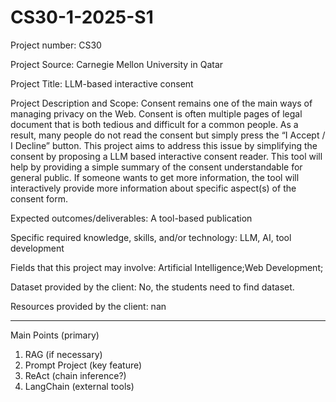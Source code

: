 # CS30-1-2025-S1

Project number: CS30

Project Source: Carnegie Mellon University in Qatar

Project Title: LLM-based interactive consent

Project Description and Scope: Consent remains one of the main ways of
managing privacy on the Web. Consent is often multiple pages of legal document
that is both tedious and difficult for a common people. As a result, many people
do not read the consent but simply press the “I Accept / I Decline” button.
This project aims to address this issue by simplifying the consent by proposing a
LLM based interactive consent reader. This tool will help by providing a simple
summary of the consent understandable for general public. If someone wants to
get more information, the tool will interactively provide more information about
specific aspect(s) of the consent form.

Expected outcomes/deliverables: A tool-based publication

Specific required knowledge, skills, and/or technology: LLM, AI, tool
development

Fields that this project may involve: Artificial Intelligence;Web Development;

Dataset provided by the client: No, the students need to find dataset.

Resources provided by the client: nan


---------------------------------------------------------------------------------


Main Points (primary)

1. RAG (if necessary)
2. Prompt Project (key feature)
3. ReAct (chain inference?)
4. LangChain (external tools)
